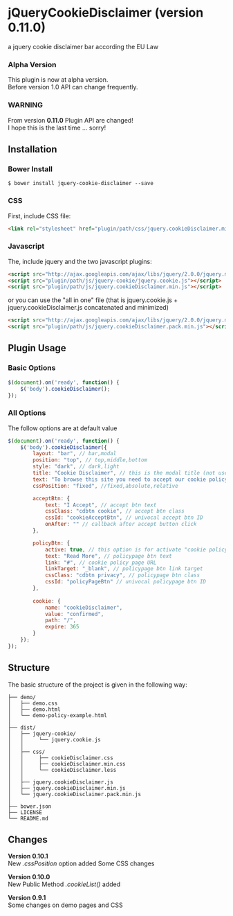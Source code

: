 # jQueryCookieDisclaimer (version 0.11.0)
a jquery cookie disclaimer bar according the EU Law

### Alpha Version
This plugin is now at alpha version.<br>
Before version 1.0 API can change frequently.


### WARNING
From version **0.11.0** Plugin API are changed!<br>
I hope this is the last time ... sorry!

## Installation

### Bower Install
```
$ bower install jquery-cookie-disclaimer --save
```
### CSS
First, include CSS file:
```html
<link rel="stylesheet" href="plugin/path/css/jquery.cookieDisclaimer.min.css">
```

### Javascript
The, include jquery and the two javascript plugins:
```html
<script src="http://ajax.googleapis.com/ajax/libs/jquery/2.0.0/jquery.min.js"></script>
<script src="plugin/path/js/jquery-cookie/jquery.cookie.js"></script>
<script src="plugin/path/js/jquery.cookieDisclaimer.min.js"></script>
```
or you can use the "all in one" file (that is jquery.cookie.js + jquery.cookieDisclaimer.js concatenated and minimized)
```html
<script src="http://ajax.googleapis.com/ajax/libs/jquery/2.0.0/jquery.min.js"></script>
<script src="plugin/path/js/jquery.cookieDisclaimer.pack.min.js"></script>
```

## Plugin Usage

### Basic Options
```javascript
$(document).on('ready', function() {
    $('body').cookieDisclaimer();
});
```

### All Options
The follow options are at default value
```javascript
$(document).on('ready', function() {
    $('body').cookieDisclaimer({
        layout: "bar", // bar,modal
        position: "top", // top,middle,bottom
        style: "dark", // dark,light
        title: "Cookie Disclaimer", // this is the modal title (not used on layout "bar")
        text: "To browse this site you need to accept our cookie policy.", // "bar" and "modal" text
        cssPosition: "fixed", //fixed,absolute,relative

        acceptBtn: {
            text: "I Accept", // accept btn text
            cssClass: "cdbtn cookie", // accept btn class
            cssId: "cookieAcceptBtn", // univocal accept btn ID
            onAfter: "" // callback after accept button click
        },

        policyBtn: {
            active: true, // this option is for activate "cookie policy page button link"
            text: "Read More", // policypage btn text
            link: "#", // cookie policy page URL
            linkTarget: "_blank", // policypage btn link target
            cssClass: "cdbtn privacy", // policypage btn class
            cssId: "policyPageBtn" // univocal policypage btn ID
        },
        
        cookie: {
            name: "cookieDisclaimer",
            value: "confirmed",
            path: "/",
            expire: 365
        }  
    });
});
```

## Structure

The basic structure of the project is given in the following way:

```
├── demo/
│   ├── demo.css
│   ├── demo.html
│   └── demo-policy-example.html
│   
├── dist/
│   ├── jquery-cookie/
│   │     └── jquery.cookie.js
│   │
│   ├── css/
│   │     ├── cookieDisclaimer.css
│   │     ├── cookieDisclaimer.min.css
│   │     └── cookieDisclaimer.less
│   │
│   ├── jquery.cookieDisclaimer.js
│   ├── jquery.cookieDisclaimer.min.js
│   └── jquery.cookieDisclaimer.pack.min.js
│
├── bower.json
├── LICENSE
└── README.md
```

## Changes

**Version 0.10.1**<br>
New *.cssPosition* option added
Some CSS changes

**Version 0.10.0**<br>
New Public Method *.cookieList()* added

**Version 0.9.1**<br>
Some changes on demo pages and CSS

